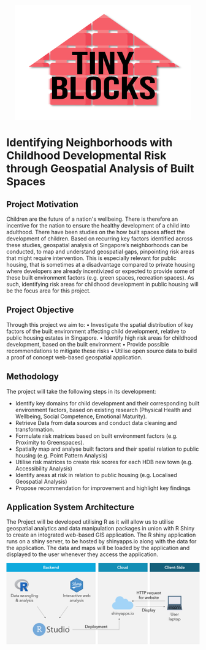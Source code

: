 <p align="center">
<img src="https://github.com/xiaorongw/gis-project/blob/master/project_website/static/images/logo.png" width="460" height="300">
</p>

# Identifying Neighborhoods with Childhood Developmental Risk through Geospatial Analysis of Built Spaces 

## Project Motivation
Children are the future of a nation's wellbeing. There is therefore an incentive for the nation to ensure the healthy development of a child into adulthood. 
There have been studies on the how built spaces affect the development of children. Based on recurring key factors identified across these studies, geospatial analysis of Singapore’s neighborhoods can be conducted, to map and understand geospatial gaps, pinpointing risk areas that might require intervention. 
This is especially relevant for public housing, that is sometimes at a disadvantage compared to private housing where developers are already incentivized or expected to provide some of these built environment factors (e.g. green spaces, recreation spaces). As such, identifying risk areas for childhood development in public housing will be the focus area for this project.

## Project Objective 
Through this project we aim to:
•	Investigate the spatial distribution of key factors of the built environment affecting child development, relative to public housing estates in Singapore.
•	Identify high risk areas for childhood development, based on the built environment
•	Provide possible recommendations to mitigate these risks
•	Utilise open source data to build a proof of concept web-based geospatial application.

## Methodology 
The project will take the following steps in its development:
+ Identify key domains for child development and their corresponding built environment factors, based on existing research (Physical Health and Wellbeing, Social Competence, Emotional Maturity).
+ Retrieve Data from data sources and conduct data cleaning and transformation. 
+ Formulate risk matrices based on built environment factors (e.g. Proximity to Greenspaces).
+ Spatially map and analyse built factors and their spatial relation to public housing (e.g. Point Pattern Analysis)
+ Utilise risk matrices to create risk scores for each HDB new town (e.g. Accessibility Analysis)
+ Identify areas at risk in relation to public housing (e.g. Localised Geospatial Analysis)
+ Propose recommendation for improvement and highlight key findings 

## Application System Architecture 
The Project will be developed utilising R as it will allow us to utilise geospatial analytics and data manipulation packages in union with R Shiny to create an integrated web-based GIS application. The R shiny application runs on a shiny server, to be hosted by shinyapps.io along with the data for the application. The data and maps will be loaded by the application and displayed to the user whenever they access the application.

![Architecture](https://github.com/xiaorongw/gis-project/blob/master/project_website/static/images/architecture.png)
